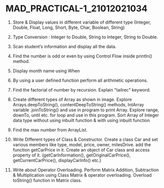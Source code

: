 # MAD_PRACTICAL-1_21012021034

1. Store & Display values in different variable of different type (Integer, Double, Float, Long, Short, Byte, Char, Boolean, String)

2. Type Conversion : Integer to Double, String to Integer, String to Double.

3. Scan student’s information and display all the data.

4. Find the number is odd or even by using Control Flow inside println() method.

5. Display month name using When

6. By using a user defined function perform all arithmetic operations.

7. Find the factorial of number by recursion. Explain "tailrec" keyword.

8. Create different types of Array as shown in image. Explore Arrays.deepToString(), contentDeepToString() methods, IntArray variable .joinToString()  and use in program to print Array. Explore range, downTo, until etc. for loop and use in this program. Sort Array of Integer data type without using inbuilt function & with using inbuilt function

9. Find the max number from ArrayList.

10. Write Different types of Class & Constructor. Create a class Car and set various members like type, model, price, owner, milesDrive. add the function getCarPrice in it. Create an object of Car class and access property of it. (getCarInformation(), getOriginalCarPrice(), getCurrentCarPrice(), displayCarInfo() etc.)

11. Write about Operator Overloading. Perform Matrix Addition, Subtraction & Multiplication using Class Matrix & operator overloading. Overload toString() function in Matrix class.
